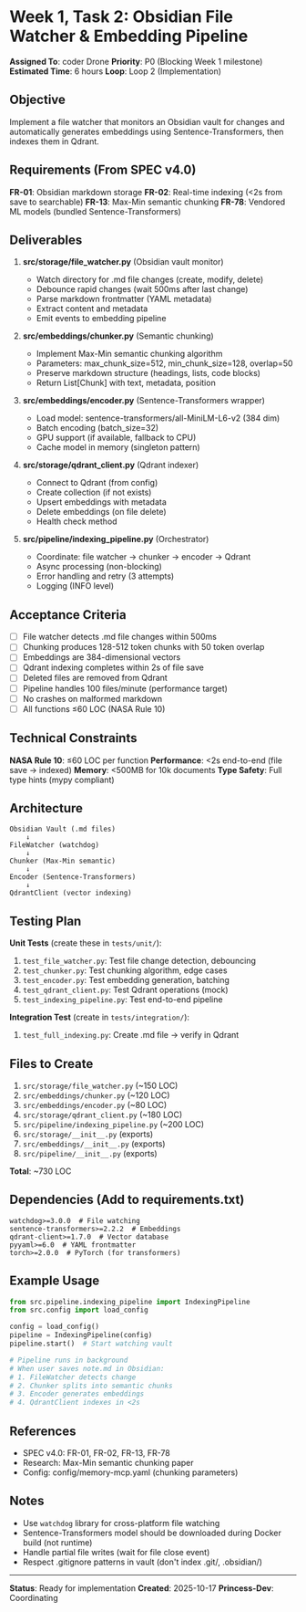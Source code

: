 # Week 1, Task 2: Obsidian File Watcher & Embedding Pipeline

**Assigned To**: coder Drone
**Priority**: P0 (Blocking Week 1 milestone)
**Estimated Time**: 6 hours
**Loop**: Loop 2 (Implementation)

## Objective

Implement a file watcher that monitors an Obsidian vault for changes and automatically generates embeddings using Sentence-Transformers, then indexes them in Qdrant.

## Requirements (From SPEC v4.0)

**FR-01**: Obsidian markdown storage
**FR-02**: Real-time indexing (<2s from save to searchable)
**FR-13**: Max-Min semantic chunking
**FR-78**: Vendored ML models (bundled Sentence-Transformers)

## Deliverables

1. **src/storage/file_watcher.py** (Obsidian vault monitor)
   - Watch directory for .md file changes (create, modify, delete)
   - Debounce rapid changes (wait 500ms after last change)
   - Parse markdown frontmatter (YAML metadata)
   - Extract content and metadata
   - Emit events to embedding pipeline

2. **src/embeddings/chunker.py** (Semantic chunking)
   - Implement Max-Min semantic chunking algorithm
   - Parameters: max_chunk_size=512, min_chunk_size=128, overlap=50
   - Preserve markdown structure (headings, lists, code blocks)
   - Return List[Chunk] with text, metadata, position

3. **src/embeddings/encoder.py** (Sentence-Transformers wrapper)
   - Load model: sentence-transformers/all-MiniLM-L6-v2 (384 dim)
   - Batch encoding (batch_size=32)
   - GPU support (if available, fallback to CPU)
   - Cache model in memory (singleton pattern)

4. **src/storage/qdrant_client.py** (Qdrant indexer)
   - Connect to Qdrant (from config)
   - Create collection (if not exists)
   - Upsert embeddings with metadata
   - Delete embeddings (on file delete)
   - Health check method

5. **src/pipeline/indexing_pipeline.py** (Orchestrator)
   - Coordinate: file watcher → chunker → encoder → Qdrant
   - Async processing (non-blocking)
   - Error handling and retry (3 attempts)
   - Logging (INFO level)

## Acceptance Criteria

- [ ] File watcher detects .md file changes within 500ms
- [ ] Chunking produces 128-512 token chunks with 50 token overlap
- [ ] Embeddings are 384-dimensional vectors
- [ ] Qdrant indexing completes within 2s of file save
- [ ] Deleted files are removed from Qdrant
- [ ] Pipeline handles 100 files/minute (performance target)
- [ ] No crashes on malformed markdown
- [ ] All functions ≤60 LOC (NASA Rule 10)

## Technical Constraints

**NASA Rule 10**: ≤60 LOC per function
**Performance**: <2s end-to-end (file save → indexed)
**Memory**: <500MB for 10k documents
**Type Safety**: Full type hints (mypy compliant)

## Architecture

```
Obsidian Vault (.md files)
    ↓
FileWatcher (watchdog)
    ↓
Chunker (Max-Min semantic)
    ↓
Encoder (Sentence-Transformers)
    ↓
QdrantClient (vector indexing)
```

## Testing Plan

**Unit Tests** (create these in `tests/unit/`):
1. `test_file_watcher.py`: Test file change detection, debouncing
2. `test_chunker.py`: Test chunking algorithm, edge cases
3. `test_encoder.py`: Test embedding generation, batching
4. `test_qdrant_client.py`: Test Qdrant operations (mock)
5. `test_indexing_pipeline.py`: Test end-to-end pipeline

**Integration Test** (create in `tests/integration/`):
1. `test_full_indexing.py`: Create .md file → verify in Qdrant

## Files to Create

1. `src/storage/file_watcher.py` (~150 LOC)
2. `src/embeddings/chunker.py` (~120 LOC)
3. `src/embeddings/encoder.py` (~80 LOC)
4. `src/storage/qdrant_client.py` (~180 LOC)
5. `src/pipeline/indexing_pipeline.py` (~200 LOC)
6. `src/storage/__init__.py` (exports)
7. `src/embeddings/__init__.py` (exports)
8. `src/pipeline/__init__.py` (exports)

**Total**: ~730 LOC

## Dependencies (Add to requirements.txt)

```
watchdog>=3.0.0  # File watching
sentence-transformers>=2.2.2  # Embeddings
qdrant-client>=1.7.0  # Vector database
pyyaml>=6.0  # YAML frontmatter
torch>=2.0.0  # PyTorch (for transformers)
```

## Example Usage

```python
from src.pipeline.indexing_pipeline import IndexingPipeline
from src.config import load_config

config = load_config()
pipeline = IndexingPipeline(config)
pipeline.start()  # Start watching vault

# Pipeline runs in background
# When user saves note.md in Obsidian:
# 1. FileWatcher detects change
# 2. Chunker splits into semantic chunks
# 3. Encoder generates embeddings
# 4. QdrantClient indexes in <2s
```

## References

- SPEC v4.0: FR-01, FR-02, FR-13, FR-78
- Research: Max-Min semantic chunking paper
- Config: config/memory-mcp.yaml (chunking parameters)

## Notes

- Use `watchdog` library for cross-platform file watching
- Sentence-Transformers model should be downloaded during Docker build (not runtime)
- Handle partial file writes (wait for file close event)
- Respect .gitignore patterns in vault (don't index .git/, .obsidian/)

---

**Status**: Ready for implementation
**Created**: 2025-10-17
**Princess-Dev**: Coordinating
